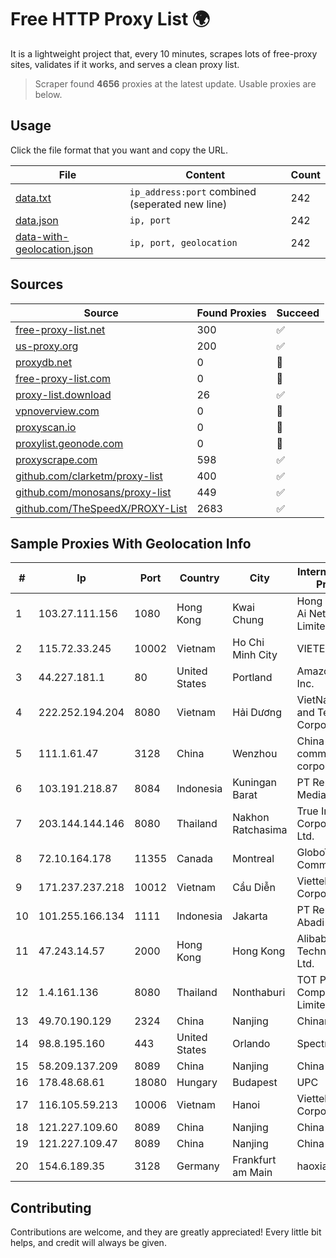 
# Free HTTP Proxy List 🌍

It is a lightweight project that, every 10 minutes, scrapes lots of free-proxy sites, validates if it works, and serves a clean proxy list.


> Scraper found **4656** proxies at the latest update. Usable proxies are below.

## Usage

Click the file format that you want and copy the URL.


|File|Content|Count|
|----|-------|-----|
|[data.txt](https://raw.githubusercontent.com/themiralay/Proxy-List-World/master/data.txt)|`ip_address:port` combined (seperated new line)|242|
|[data.json](https://raw.githubusercontent.com/themiralay/Proxy-List-World/master/data.json)|`ip, port`|242|
|[data-with-geolocation.json](https://raw.githubusercontent.com/themiralay/Proxy-List-World/master/data-with-geolocation.json)|`ip, port, geolocation`|242|

## Sources

|Source|Found Proxies|Succeed|
|------|-------------|-------|
|[free-proxy-list.net](https://free-proxy-list.net)|300|✅|
|[us-proxy.org](https://www.us-proxy.org)|200|✅|
|[proxydb.net](http://proxydb.net)|0|🚫|
|[free-proxy-list.com](https://free-proxy-list.com/?page=&port=&type%5B%5D=http&type%5B%5D=https&up_time=0&search=Search)|0|🚫|
|[proxy-list.download](https://www.proxy-list.download/HTTP)|26|✅|
|[vpnoverview.com](https://vpnoverview.com/privacy/anonymous-browsing/free-proxy-servers)|0|🚫|
|[proxyscan.io](https://www.proxyscan.io)|0|🚫|
|[proxylist.geonode.com](https://proxylist.geonode.com/api/proxy-list?limit=300&page=1&sort_by=lastChecked&sort_type=desc&protocols=http,https)|0|🚫|
|[proxyscrape.com](https://api.proxyscrape.com/v2/?request=displayproxies&protocol=http&timeout=10000&country=all&ssl=all&anonymity=all)|598|✅|
|[github.com/clarketm/proxy-list](https://raw.githubusercontent.com/clarketm/proxy-list/master/proxy-list-raw.txt)|400|✅|
|[github.com/monosans/proxy-list](https://raw.githubusercontent.com/monosans/proxy-list/main/proxies/http.txt)|449|✅|
|[github.com/TheSpeedX/PROXY-List](https://raw.githubusercontent.com/TheSpeedX/PROXY-List/master/http.txt)|2683|✅|


## Sample Proxies With Geolocation Info

|#|Ip|Port|Country|City|Internet Service Provider|
|-|--|----|-------|----|-------------------------|
|1|103.27.111.156|1080|Hong Kong|Kwai Chung|Hong Kong San Ai Net Int'l Limited|
|2|115.72.33.245|10002|Vietnam|Ho Chi Minh City|VIETELmetro|
|3|44.227.181.1|80|United States|Portland|Amazon.com, Inc.|
|4|222.252.194.204|8080|Vietnam|Hải Dương|VietNam Post and Telecom Corporation|
|5|111.1.61.47|3128|China|Wenzhou|China Mobile communications corporation|
|6|103.191.218.87|8084|Indonesia|Kuningan Barat|PT Replay Inti Media|
|7|203.144.144.146|8080|Thailand|Nakhon Ratchasima|True Internet Corporation CO. Ltd.|
|8|72.10.164.178|11355|Canada|Montreal|GloboTech Communications|
|9|171.237.237.218|10012|Vietnam|Cầu Diễn|Viettel Corporation|
|10|101.255.166.134|1111|Indonesia|Jakarta|PT Remala Abadi|
|11|47.243.14.57|2000|Hong Kong|Hong Kong|Alibaba (US) Technology Co., Ltd.|
|12|1.4.161.136|8080|Thailand|Nonthaburi|TOT Public Company Limited|
|13|49.70.190.129|2324|China|Nanjing|Chinanet|
|14|98.8.195.160|443|United States|Orlando|Spectrum|
|15|58.209.137.209|8089|China|Nanjing|China Telecom|
|16|178.48.68.61|18080|Hungary|Budapest|UPC|
|17|116.105.59.213|10006|Vietnam|Hanoi|Viettel Corporation|
|18|121.227.109.60|8089|China|Nanjing|China Telecom|
|19|121.227.109.47|8089|China|Nanjing|China Telecom|
|20|154.6.189.35|3128|Germany|Frankfurt am Main|haoxiangyun|



## Contributing

Contributions are welcome, and they are greatly appreciated! Every
little bit helps, and credit will always be given.

